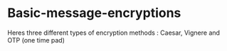 # Basic-message-encryptions
Heres three different types of encryption methods : Caesar, Vignere and OTP (one time pad)
